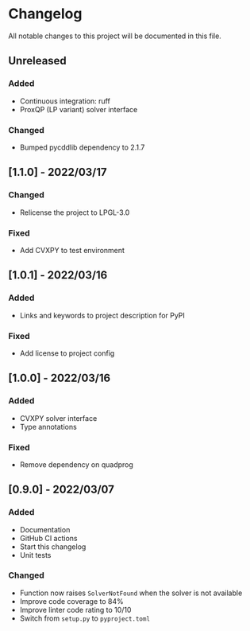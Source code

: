 # Changelog

All notable changes to this project will be documented in this file.

## Unreleased

### Added

- Continuous integration: ruff
- ProxQP (LP variant) solver interface

### Changed

- Bumped pycddlib dependency to 2.1.7

## [1.1.0] - 2022/03/17

### Changed

- Relicense the project to LPGL-3.0

### Fixed

- Add CVXPY to test environment

## [1.0.1] - 2022/03/16

### Added

- Links and keywords to project description for PyPI

### Fixed

- Add license to project config

## [1.0.0] - 2022/03/16

### Added

- CVXPY solver interface
- Type annotations

### Fixed

- Remove dependency on quadprog

## [0.9.0] - 2022/03/07

### Added

- Documentation
- GitHub CI actions
- Start this changelog
- Unit tests

### Changed

- Function now raises ``SolverNotFound`` when the solver is not available
- Improve code coverage to 84%
- Improve linter code rating to 10/10
- Switch from ``setup.py`` to ``pyproject.toml``
